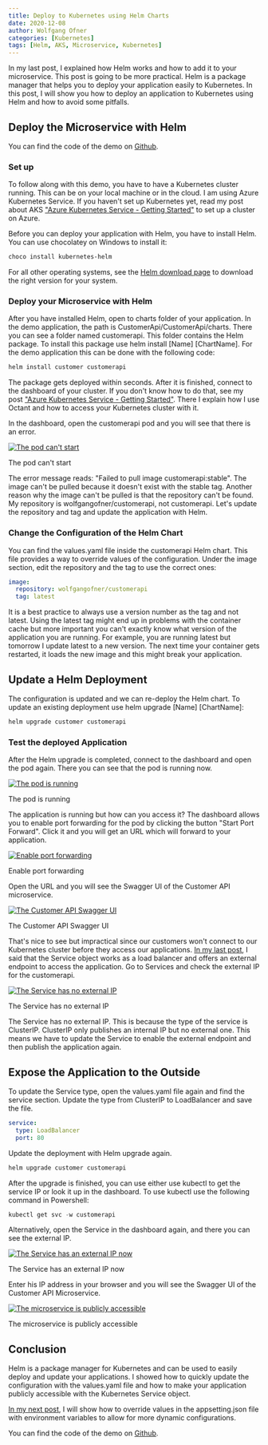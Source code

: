 ```yaml
---
title: Deploy to Kubernetes using Helm Charts
date: 2020-12-08
author: Wolfgang Ofner
categories: [Kubernetes]
tags: [Helm, AKS, Microservice, Kubernetes]
---
```

In my last post, I explained how Helm works and how to add it to your microservice. This post is going to be more practical. Helm is a package manager that helps you to deploy your application easily to Kubernetes. In this post, I will show you how to deploy an application to Kubernetes using Helm and how to avoid some pitfalls.

## Deploy the Microservice with Helm

You can find the code of the demo on <a href="https://github.com/WolfgangOfner/MicroserviceDemo" target="_blank" rel="noopener noreferrer">Github</a>.

### Set up
To follow along with this demo, you have to have a Kubernetes cluster running. This can be on your local machine or in the cloud. I am using Azure Kubernetes Service. If you haven't set up Kubernetes yet, read my post about AKS ["Azure Kubernetes Service - Getting Started"](/azure-kubernetes-service-getting-started) to set up a cluster on Azure.

Before you can deploy your application with Helm, you have to install Helm. You can use chocolatey on Windows to install it:

```powershell
choco install kubernetes-helm
```

For all other operating systems, see the <a href="https://helm.sh/docs/intro/install" target="_blank" rel="noopener noreferrer">Helm download page</a> to download the right version for your system.

### Deploy your Microservice with Helm
After you have installed Helm, open to charts folder of your application. In the demo application, the path is CustomerApi/CustomerApi/charts. There you can see a folder named customerapi. This folder contains the Helm package. To install this package use helm install [Name] [ChartName]. For the demo application this can be done with the following code:

```powershell
helm install customer customerapi
```

The package gets deployed within seconds. After it is finished, connect to the dashboard of your cluster. If you don't know how to do that, see my post ["Azure Kubernetes Service - Getting Started"](/azure-kubernetes-service-getting-started). There I explain how I use Octant and how to access your Kubernetes cluster with it.

In the dashboard, open the customerapi pod and you will see that there is an error.

<div class="col-12 col-sm-10 aligncenter">
  <a href="/assets/img/posts/2020/12/The-pod-can't-start.jpg"><img loading="lazy" src="/assets/img/posts/2020/12/The-pod-can't-start.jpg" alt="The pod can't start" /></a>
  
  <p>
    The pod can't start
  </p>
</div>

The error message reads: "Failed to pull image customerapi:stable". The image can't be pulled because it doesn't exist with the stable tag. Another reason why the image can't be pulled is that the repository can't be found. My repository is wolfgangofner/customerapi, not customerapi. Let's update the repository and tag and update the application with Helm.  

### Change the Configuration of the Helm Chart
You can find the values.yaml file inside the customerapi Helm chart. This file provides a way to override values of the configuration. Under the image section, edit the repository and the tag to use the correct ones:

```yaml
image:
  repository: wolfgangofner/customerapi
  tag: latest
```
It is a best practice to always use a version number as the tag and not latest. Using the latest tag might end up in problems with the container cache but more important you can't exactly know what version of the application you are running. For example, you are running latest but tomorrow I update latest to a new version. The next time your container gets restarted, it loads the new image and this might break your application.

## Update a Helm Deployment
The configuration is updated and we can re-deploy the Helm chart. To update an existing deployment use helm upgrade [Name] [ChartName]:

```powershell
helm upgrade customer customerapi
```

### Test the deployed Application
After the Helm upgrade is completed, connect to the dashboard and open the pod again. There you can see that the pod is running now.

<div class="col-12 col-sm-10 aligncenter">
  <a href="/assets/img/posts/2020/12/The-pod-is-running.jpg"><img loading="lazy" src="/assets/img/posts/2020/12/The-pod-is-running.jpg" alt="The pod is running" /></a>
  
  <p>
    The pod is running
  </p>
</div>

The application is running but how can you access it? The dashboard allows you to enable port forwarding for the pod by clicking the button "Start Port Forward". Click it and you will get an URL which will forward to your application.

<div class="col-12 col-sm-10 aligncenter">
  <a href="/assets/img/posts/2020/12/Enable-port-forwarding.jpg"><img loading="lazy" src="/assets/img/posts/2020/12/Enable-port-forwarding.jpg" alt="Enable port forwarding" /></a>
  
  <p>
    Enable port forwarding
  </p>
</div>

Open the URL and you will see the Swagger UI of the Customer API microservice.

<div class="col-12 col-sm-10 aligncenter">
  <a href="/assets/img/posts/2020/12/The-Customer-API-Swagger-UI.jpg"><img loading="lazy" src="/assets/img/posts/2020/12/The-Customer-API-Swagger-UI.jpg" alt="The Customer API Swagger UI" /></a>
  
  <p>
    The Customer API Swagger UI
  </p>
</div>

That's nice to see but impractical since our customers won't connect to our Kubernetes cluster before they access our applications. [In my last post](/helm-getting-started), I said that the Service object works as a load balancer and offers an external endpoint to access the application. Go to Services and check the external IP for the customerapi.

<div class="col-12 col-sm-10 aligncenter">
  <a href="/assets/img/posts/2020/12/The-Service-has-no-external-IP.jpg"><img loading="lazy" src="/assets/img/posts/2020/12/The-Service-has-no-external-IP.jpg" alt="The Service has no external IP" /></a>
  
  <p>
    The Service has no external IP
  </p>
</div>

The Service has no external IP. This is because the type of the service is ClusterIP. ClusterIP only publishes an internal IP but no external one. This means we have to update the Service to enable the external endpoint and then publish the application again.

## Expose the Application to the Outside
To update the Service type, open the values.yaml file again and find the service section. Update the type from ClusterIP to LoadBalancer and save the file.

```yaml
service:
  type: LoadBalancer
  port: 80
```

Update the deployment with Helm upgrade again.

```powershell
helm upgrade customer customerapi
```

After the upgrade is finished, you can use either use kubectl to get the service IP or look it up in the dashboard. To use kubectl use the following command in Powershell:

```powershell
kubectl get svc -w customerapi
```

Alternatively, open the Service in the dashboard again, and there you can see the external IP.

<div class="col-12 col-sm-10 aligncenter">
  <a href="/assets/img/posts/2020/12/The-Service-has-an-external-IP-now.jpg"><img loading="lazy" src="/assets/img/posts/2020/12/The-Service-has-an-external-IP-now.jpg" alt="The Service has an external IP now" /></a>
  
  <p>
   The Service has an external IP now
  </p>
</div>

Enter his IP address in your browser and you will see the Swagger UI of the Customer API Microservice.

<div class="col-12 col-sm-10 aligncenter">
  <a href="/assets/img/posts/2020/12/The-microservice-is-publicly-accessible.jpg"><img loading="lazy" src="/assets/img/posts/2020/12/The-microservice-is-publicly-accessible.jpg" alt="The microservice is publicly accessible" /></a>
  
  <p>
   The microservice is publicly accessible
  </p>
</div>

## Conclusion
Helm is a package manager for Kubernetes and can be used to easily deploy and update your applications. I showed how to quickly update the configuration with the values.yaml file and how to make your application publicly accessible with the Kubernetes Service object. 

[In my next post](/override-appsettings-in-kubernetes), I will show how to override values in the appsetting.json file with environment variables to allow for more dynamic configurations.

You can find the code of the demo on <a href="https://github.com/WolfgangOfner/MicroserviceDemo" target="_blank" rel="noopener noreferrer">Github</a>.